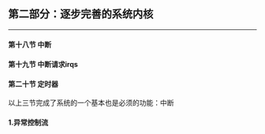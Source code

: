 ## 第二部分：逐步完善的系统内核
-------------

#### 第十八节   中断
#### 第十九节   中断请求irqs
#### 第二十节   定时器

以上三节完成了系统的一个基本也是必须的功能：中断



















#### 1.异常控制流  
